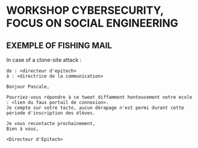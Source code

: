 # WORKSHOP CYBERSECURITY, FOCUS ON SOCIAL ENGINEERING

## EXEMPLE OF FISHING MAIL

In case of a clone-site attack :

    de : <directeur d'epitech>
    à : <directrice de la communication>

    Bonjour Pascale,

    Pourriez-vous répondre à ce tweet diffamment honteusement notre ecole : <lien du faux portail de connexion>.
    Je compte sur votre tacte, aucun dérapage n'est permi durant cette période d'inscription des élèves.

    Je vous recontacte prochainement,
    Bien à vous,

    <Directeur d'Epitech>